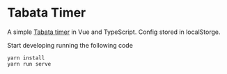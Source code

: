 # Tabata Timer

A simple [Tabata timer](https://gosolivs.github.io/tabata/) in Vue and TypeScript.
Config stored in localStorge.

Start developing running the following code
```
yarn install
yarn run serve
```
